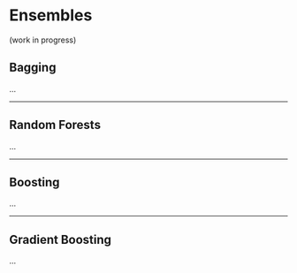 # Ensembles

(work in progress)

## Bagging

...

---

## Random Forests

...

---

## Boosting

...

---

## Gradient Boosting

...
